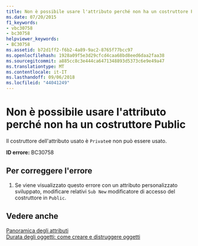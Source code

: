 ```yaml
---
title: Non è possibile usare l'attributo perché non ha un costruttore Public
ms.date: 07/20/2015
f1_keywords:
- vbc30758
- bc30758
helpviewer_keywords:
- BC30758
ms.assetid: b72d1ff2-f6b2-4a89-9ac2-8765f77bcc97
ms.openlocfilehash: 1928a09f5e3d29cfcd4caa68bd8eed6daa2faa38
ms.sourcegitcommit: a885cc8c3e444ca6471348893d5373c6e9e49a47
ms.translationtype: MT
ms.contentlocale: it-IT
ms.lasthandoff: 09/06/2018
ms.locfileid: "44041249"
---
```

# <a name="attribute-cannot-be-used-because-it-does-not-have-a-public-constructor"></a>Non è possibile usare l'attributo perché non ha un costruttore Public
Il costruttore dell'attributo usato è `Private`e non può essere usato.  
  
 **ID errore:** BC30758  
  
## <a name="to-correct-this-error"></a>Per correggere l'errore  
  
1.  Se viene visualizzato questo errore con un attributo personalizzato sviluppato, modificare relativi `Sub New` modificatore di accesso del costruttore in `Public`.  
  
## <a name="see-also"></a>Vedere anche  
 [Panoramica degli attributi](~/docs/visual-basic/programming-guide/concepts/attributes/index.md)  
 [Durata degli oggetti: come creare e distruggere oggetti](../../visual-basic/programming-guide/language-features/objects-and-classes/object-lifetime-how-objects-are-created-and-destroyed.md)
